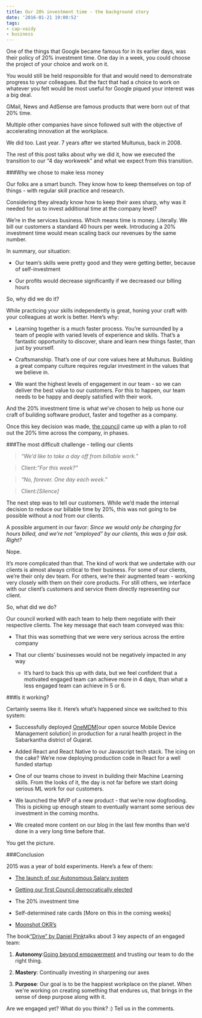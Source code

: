 ```yaml
---
title: Our 20% investment time - the background story
date: '2016-01-21 19:00:52'
tags:
- cap-vaidy
- business
---
```


One of the things that Google became famous for in its earlier days, was their policy of 20% investment time. One day in a week, you could choose the project of your choice and work on it.

You would still be held responsible for that and would need to demonstrate progress to your colleagues. But the fact that 
had a choice to work on whatever you felt would be most useful for Google 
 piqued your interest was a big deal.


GMail, News and AdSense are famous products that were born out of that 20% time.


Multiple other companies have since followed suit with the objective of accelerating innovation at the workplace.


We did too. Last year. 7 years after we started Multunus, back in 2008.


The rest of this post talks about why we did it, how we executed the transition to our “4 day workweek” and what we expect from this transition. 


###Why we chose to make less money



Our folks are a smart bunch. They know how to keep themselves on top of things - with regular skill practice and research.


Considering they already know how to keep their axes sharp, why was it needed for us to invest additional time at the company level?


We’re in the services business. Which means time is money. Literally. We bill our customers a standard 40 hours per week. Introducing a 20% investment time would mean scaling back our revenues by the same number.


In summary, our situation:


* Our team’s skills were pretty good and they were getting better, because of self-investment

    
* Our profits would decrease significantly if we decreased our billing hours


So, why did we do it?


While practicing your skills independently is great, honing your craft with your colleagues at work is better. Here’s why:


* Learning together is a much faster process. You’re surrounded by a team of people with varied levels of experience and skills. That’s a fantastic opportunity to discover, share and learn new things faster, than just by yourself.

    
* Craftsmanship. That’s one of our core values here at Multunus. Building a great company culture requires regular investment in the values that we believe in.

    
* We want the highest levels of engagement in our team - so we can deliver the best value to our customers. For this to happen, our team needs to be happy and deeply satisfied with their work.


And the 20% investment time is what we’ve chosen to help us hone our craft of building software product, faster and together as a company.


Once this key decision was made, 
[the council](http://www.multunus.com/blog/2016/01/relinquishing-control-to-our-council-a-radical-experiment/) came up with a plan to roll out the 20% time across the company, in phases.


###The most difficult challenge - telling our clients


> *“We’d like to take a day off from billable work.”*



> Client:*“For this week?”*


> *“No, forever. One day each week.”*


> Client:*[Silence]*


The next step was to tell our customers. While we’d made the internal decision to reduce our billable time by 20%, this was not going to be possible without a nod from our clients.


A possible argument in our favor: *Since we would only be charging for hours billed, and we’re not "employed" by our clients, this was a fair ask. Right?*


Nope.


It’s more complicated than that. The kind of work that we undertake with our clients is almost always critical to their business. For some of our clients, we’re their only dev team. For others, we’re their augmented team - working very closely with them on their core products. For still others, we interface with our client’s customers and service them directly representing our client.


So, what did we do?


Our council worked with each team to help them negotiate with their respective clients. The key message that each team conveyed was this:


* That this was something that we were very serious across the entire company

    
* That our clients’ businesses would not be negatively impacted in any way

   * It’s hard to back this up with data, but we feel confident that a motivated engaged team can achieve more in 4 days, than what a less engaged team can achieve in 5 or 6.


###Is it working?



Certainly seems like it. Here’s what’s happened since we switched to this system:


* Successfully deployed [OneMDM](http://multunus.github.io/onemdm-server/)[our open source Mobile Device Management solution] in production for a rural health project in the Sabarkantha district of Gujarat.

    
* Added React and React Native to our Javascript tech stack. The icing on the cake? We’re now deploying production code in React for a well funded startup

    
* One of our teams chose to invest in building their Machine Learning skills. From the looks of it, the day is not far before we start doing serious ML work for our customers.

    
* We launched the MVP of a new product - that we’re now dogfooding. This is picking up enough steam to eventually warrant some serious dev investment in the coming months.

    
* We created more content on our blog in the last few months than we’d done in a very long time before that.


You get the picture.


###Conclusion



2015 was a year of bold experiments. Here’s a few of them:


* [The launch of our Autonomous Salary system](http://www.multunus.com/blog/2015/09/our-autonomous-salary-system-the-background-story-part-1/)

    
* [Getting our first Council democratically elected](http://www.multunus.com/blog/2016/01/relinquishing-control-to-our-council-a-radical-experiment/)

    
* The 20% investment time

    
* Self-determined rate cards [More on this in the coming weeks]

    
* [Moonshot OKR’s](https://rework.withgoogle.com/guides/set-goals-with-okrs/steps/understand-moonshots-vs-roofshots/)


The book[“Drive” by Daniel Pink](http://www.amazon.com/Drive-Surprising-Truth-About-Motivates/dp/1594484805)talks about 3 key aspects of an engaged team:


1. **Autonomy**:[Going beyond empowerment](https://www.youtube.com/watch?v=ehmNmI_wfNA) and trusting our team to do the right thing.

2. **Mastery**: Continually investing in sharpening our axes

    
3. **Purpose**: Our goal is to be the happiest workplace on the planet. When we're working on creating something that endures us, that brings in the sense of deep purpose along with it.


Are we engaged yet? What do you think? :) Tell us in the comments.
